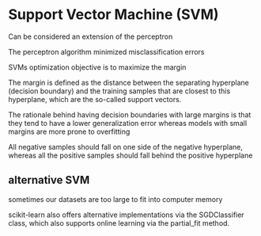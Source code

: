 # Support Vector Machine (SVM)

Can be considered an extension of the perceptron

The perceptron algorithm minimized misclassification errors

SVMs optimization objective is to maximize the margin

The margin is defined as the
distance between the separating hyperplane (decision boundary) and the training
samples that are closest to this hyperplane, which are the so-called support vectors.

The rationale behind having decision boundaries with large margins is that they
tend to have a lower generalization error
whereas models with small margins are
more prone to overfitting

All negative samples should fall on one side
of the negative hyperplane, whereas all the positive samples should fall behind the
positive hyperplane

## alternative SVM

sometimes our datasets are too large to fit into computer memory

scikit-learn also offers alternative implementations via
the SGDClassifier class, which also supports online learning via the partial_fit method.


